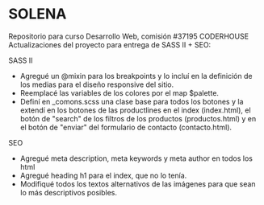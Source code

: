 # SOLENA
Repositorio para curso Desarrollo Web, comisión #37195 CODERHOUSE
Actualizaciones del proyecto para entrega de SASS II + SEO: 

SASS II
- Agregué un @mixin para los breakpoints y lo incluí en la definición de los medias para el diseño responsive del sitio. 
- Reemplacé las variables de los colores por el map $palette.
- Definí en _comons.scss una clase base para todos los botones y la extendí en los botones de las productlines en el index (index.html), el botón de "search" de los filtros de los productos (productos.html) y en el botón de "enviar" del formulario de contacto (contacto.html).

SEO
- Agregué meta description, meta keywords y meta author en todos los html
- Agregué heading h1 para el index, que no lo tenía. 
- Modifiqué todos los textos alternativos de las imágenes para que sean lo más descriptivos posibles. 
